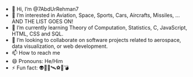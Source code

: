 - 👋 Hi, I’m @7AbdUrRehman7
- 👀 I’m interested in Aviation, Space, Sports, Cars, Aircrafts, Missiles, ... AND THE LIST GOES ON!
- 🌱 I’m currently learning Theory of Computation, Statistics, C, JavaScript, HTML, CSS and SQL.
- 💞️ I’m looking to collaborate on software projects related to aerospace, data visualization, or web development.
- 📫 How to reach me 
- 😄 Pronouns: He/Him
- ⚡ Fun fact: 👽🚀🌌🛰⚽️🏏💣

<!---
7AbdUrRehman7/7AbdUrRehman7 is a ✨ special ✨ repository because its `README.md` (this file) appears on your GitHub profile.
You can click the Preview link to take a look at your changes.
--->
